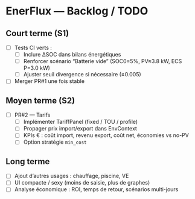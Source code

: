 # EnerFlux — Backlog / TODO

## Court terme (S1)
- [ ] Tests CI verts :
  - [ ] Inclure ΔSOC dans bilans énergétiques
  - [ ] Renforcer scénario “Batterie vide” (SOC0=5%, PV≈3.8 kW, ECS P=3.0 kW)
  - [ ] Ajuster seuil divergence si nécessaire (≥0.005)
- [ ] Merger PR#1 une fois stable

## Moyen terme (S2)
- [ ] PR#2 — Tarifs
  - [ ] Implémenter TariffPanel (fixed / TOU / profile)
  - [ ] Propager prix import/export dans EnvContext
  - [ ] KPIs € : coût import, revenu export, coût net, économies vs no-PV
  - [ ] Option stratégie `min_cost`

## Long terme
- [ ] Ajout d’autres usages : chauffage, piscine, VE
- [ ] UI compacte / sexy (moins de saisie, plus de graphes)
- [ ] Analyse économique : ROI, temps de retour, scénarios multi-jours
